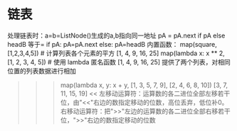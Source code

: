链表
===
处理链表时：a=b=ListNode()生成的a,b指向同一地址
pA = pA.next if pA else headB
等于=
if pA:
pA=pA.next
else:
pA=headB
内置函数：
map(square, [1,2,3,4,5])   # 计算列表各个元素的平方
[1, 4, 9, 16, 25]
map(lambda x: x ** 2, [1, 2, 3, 4, 5])  # 使用 lambda 匿名函数
[1, 4, 9, 16, 25]
提供了两个列表，对相同位置的列表数据进行相加
>>> map(lambda x, y: x + y, [1, 3, 5, 7, 9], [2, 4, 6, 8, 10])
[3, 7, 11, 15, 19]
<<	左移动运算符：运算数的各二进位全部左移若干位，由"<<"右边的数指定移动的位数，高位丢弃，低位补0。
>>	右移动运算符：把">>"左边的运算数的各二进位全部右移若干位，">>"右边的数指定移动的位数



